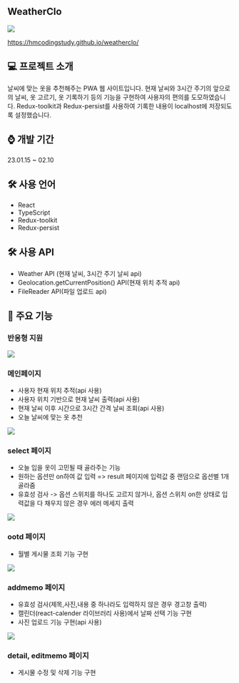 ## WeatherClo

<img src="https://user-images.githubusercontent.com/116494960/217752094-f056805c-e6d3-4742-abcd-7d3d2ffd4d33.jpg"/>

https://hmcodingstudy.github.io/weatherclo/

## 💻 프로젝트 소개

날씨에 맞는 옷을 추천해주는 PWA 웹 사이트입니다. 현재 날씨와 3시간 주기의 앞으로의 날씨, 옷 고르기, 옷 기록하기 등의 기능을 구현하여 사용자의 편의를 도모하였습니다.
Redux-toolkit과 Redux-persist를 사용하여 기록한 내용이 localhost에 저장되도록 설정했습니다.

## ⌚ 개발 기간

23.01.15 ~ 02.10

## 🛠 사용 언어
- React
- TypeScript
- Redux-toolkit
- Redux-persist

## 🛠 사용 API
- Weather API (현재 날씨, 3시간 주기 날씨  api)
- Geolocation.getCurrentPosition() API(현재 위치 추적 api)
- FileReader API(파일 업로드 api)

## 📌 주요 기능

### 반응형 지원


<img src="https://user-images.githubusercontent.com/116494960/217753261-56374026-236d-4df8-8246-a89ddce1d7ff.png"/>

### 메인페이지
- 사용자 현재 위치 추적(api 사용)
- 사용자 위치 기반으로 현재 날씨 출력(api 사용)
- 현재 날씨 이후 시간으로 3시간 간격 날씨 조회(api 사용)
- 오늘 날씨에 맞는 옷 추천

<img src="https://user-images.githubusercontent.com/116494960/217753848-7c2e94f4-4723-45c6-8fb6-13a1b6e9616b.png"/>

### select 페이지
- 오늘 입을 옷이 고민될 때 골라주는 기능
- 원하는 옵션만 on하여 값 입력 => result 페이지에 입력값 중 랜덤으로 옵션별 1개 골라줌
- 유효성 검사 -> 옵션 스위치를 하나도 고르지 않거나, 옵션 스위치 on한 상태로 입력값을 다 채우지 않은 경우 에러 메세지 출력

<img src="https://user-images.githubusercontent.com/116494960/218043929-cfafef4a-3f8c-4a6e-b891-0dc3c1f5e6f7.jpg"/>

### ootd 페이지
- 월별 게시물 조회 기능 구현

<img src="https://user-images.githubusercontent.com/116494960/217753992-e2b6e6cd-0691-4b3b-815b-44c0258d4de8.png"/>

### addmemo 페이지
- 유효성 검사(제목,사진,내용 중 하나라도 입력하지 않은 경우 경고창 출력)
- 캘린더(react-calender 라이브러리 사용)에서 날짜 선택 기능 구현
- 사진 업로드 기능 구현(api 사용)

<img src="https://user-images.githubusercontent.com/116494960/217754758-c8c48169-41d5-493c-b112-8f4ab8841b24.png"/>

### detail, editmemo 페이지
- 게시물 수정 및 삭제 기능 구현

